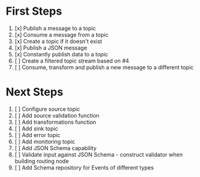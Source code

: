 # First Steps

1. [x] Publish a message to a topic
2. [x] Consume a message from a topic
3. [x] Create a topic if it doesn't exist
4. [x] Publish a JSON message
5. [x] Constantly publish data to a topic
6. [ ] Create a filtered topic stream based on #4
7. [ ] Consume, transform and publish a new message to a different topic

# Next Steps

1. [ ] Configure source topic
2. [ ] Add source validation function
3. [ ] Add transformations function
4. [ ] Add sink topic
5. [ ] Add error topic
6. [ ] Add monitoring topic
7. [ ] Add JSON Schema capability
8. [ ] Validate input against JSON Schema - construct validator when building routing node
9. [ ] Add Schema repository for Events of different types

